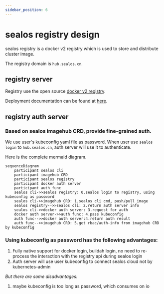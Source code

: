 ```yaml
---
sidebar_position: 6
---
```


# sealos registry design

sealos registry is a docker v2 registry which is used to store and distribute cluster image.

The registry domain is `hub.sealos.cn`.

## registry server

Registry use the open source [docker v2 registry](https://github.com/distribution/distribution).

Deployment documentation can be found at [here](https://github.com/labring/sealos/blob/main/deploy/registry/README.md).

## registry auth server

### Based on sealos imagehub CRD, provide fine-grained auth.

We use user's kubeconfig yaml file as password. When user use `sealos login` to `hub.sealos.cn`, auth server will use it
to authenticate.

Here is the complete mermaid diagram.

```mermaid
sequenceDiagram
    participant sealos cli
    participant imagehub CRD
    participant sealos registry
    participant docker auth server
    participant auth func
    sealos cli->>sealos registry: 0.sealos login to registry, using kubeconfig as password
    sealos cli->>imagehub CRD: 1.sealos cli cmd, push/pull image
    sealos registry-->>sealos cli: 2.return auth server info
    sealos cli->>docker auth server: 3.request for auth
    docker auth server->>auth func: 4.pass kubeconfig 
    auth func-->>docker auth server:4.return auth result
    auth func-->>imagehub CRD: 5.get rbac/auth-info from imagehub CRD by kubeconfig
```

### Using kubeconfig as password has the following advantages:

1. Fully native support for docker login, buildah login, no need to re-process the interaction with the registry api
   during sealos login
2. Auth server will use user kubeconfig to connect sealos cloud not by kubernetes-admin

*But there are some disadvantages:*

1. maybe kubeconfig is too long as password, which consumes on io